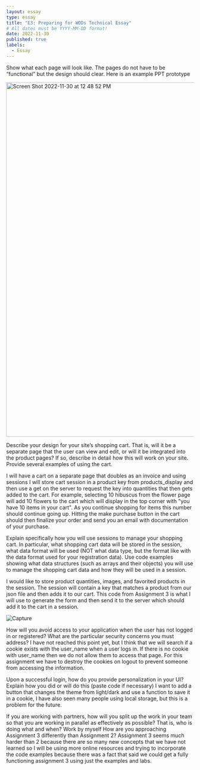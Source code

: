```yaml
---
layout: essay
type: essay
title: "E3: Preparing for WODs Technical Essay"
# All dates must be YYYY-MM-DD format!
date: 2022-11-30
published: true
labels:
  - Essay
---
```


<body>
  
Show what each page will look like. The pages do not have to be “functional” but the design should clear. Here is an example PPT prototype
  
<img width="950" alt="Screen Shot 2022-11-30 at 12 48 52 PM" src="https://user-images.githubusercontent.com/112213087/204924867-4748b16c-edcc-4c44-be2b-af1e336acaa8.png">


Describe your design for your site’s shopping cart. That is, will it be a separate page that the user can view and edit, or will it be integrated into the product pages? If so, describe in detail how this will work on your site. Provide several examples of using the cart.
  
I will have a cart on a separate page that doubles as an invoice and using sessions I will store cart session in a product key from products_display and then use a get on the server to request the key into quantities that then gets added to the cart. For example, selecting 10 hibuscus from the flower page will add 10 flowers to the cart which will display in the top corner with "you have 10 items in your cart". As you continue shopping for items this number should continue going up. Hitting the make purchase button in the cart should then finalize your order and send you an email with documentation of your purchase.

Explain specifically how you will use sessions to manage your shopping cart. In particular, what shopping cart data will be stored in the session, what data format will be used (NOT what data type, but the format like with the data format used for your registration data). Use code examples showing what data structures (such as arrays and their objects) you will use to manage the shopping cart data and how they will be used in a session.
  
I would like to store product quantities, images, and favorited products in the session. The session will contain a key that matches a product from our json file and then adds it to our cart. This code from Assignment 3 is what I will use to generate the form and then send it to the server which should add it to the cart in a session. 

![Capture](https://user-images.githubusercontent.com/112213087/204969728-698a2c3a-5eeb-4d59-bc95-5fe8902c244e.PNG)

  
How will you avoid access to your application when the user has not logged in or registered? What are the particular security concerns you must address?
I have not reached this point yet, but I think that we will search if a cookie exists with the user_name when a user logs in. If there is no cookie with user_name then we do not allow them to access that page. For this assignment we have to destroy the cookies on logout to prevent someone from accessing the information.
  
Upon a successful login, how do you provide personalization in your UI? Explain how you did or will do this (paste code if necessary)
I want to add a button that changes the theme from light/dark and use a function to save it in a cookie, I have also seen many people using local storage, but this is a problem for the future.
  
If you are working with partners, how will you split up the work in your team so that you are working in parallel as effectively as possible? That is, who is doing what and when?
  Work by myself
How are you approaching Assignment 3 differently than Assignment 2?
Assignment 3 seems much harder than 2 because there are so many new concepts that we have not learned so I will be using more online resources and trying to incorporate the code examples because there was a fact that said we could get a fully functioning assignment 3 using just the examples and labs.
</body>
